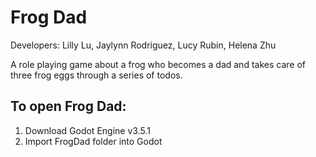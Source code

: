 # Frog Dad
Developers: Lilly Lu, Jaylynn Rodriguez, Lucy Rubin, Helena Zhu

A role playing game about a frog who becomes a dad and takes care of three frog eggs through a series of todos.

## To open Frog Dad:
1. Download Godot Engine v3.5.1
2. Import FrogDad folder into Godot
